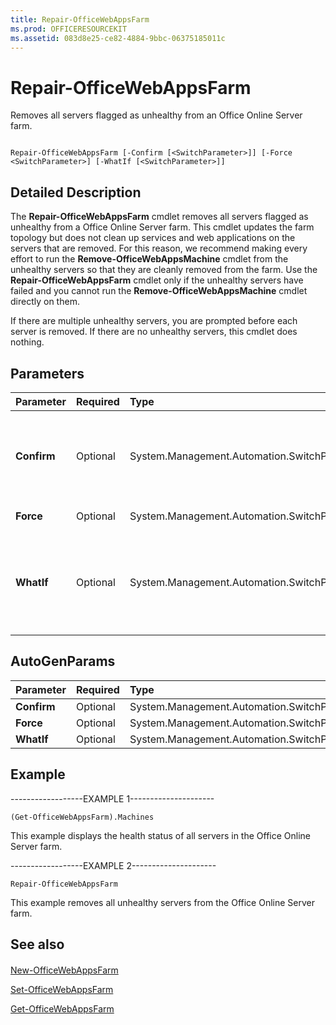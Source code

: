 ```yaml
---
title: Repair-OfficeWebAppsFarm
ms.prod: OFFICERESOURCEKIT
ms.assetid: 083d8e25-ce82-4884-9bbc-06375185011c
---
```



# Repair-OfficeWebAppsFarm

Removes all servers flagged as unhealthy from an Office Online Server farm.
  
    
    


```

Repair-OfficeWebAppsFarm [-Confirm [<SwitchParameter>]] [-Force <SwitchParameter>] [-WhatIf [<SwitchParameter>]]
```


## Detailed Description

The **Repair-OfficeWebAppsFarm** cmdlet removes all servers flagged as unhealthy from a Office Online Server farm. This cmdlet updates the farm topology but does not clean up services and web applications on the servers that are removed. For this reason, we recommend making every effort to run the **Remove-OfficeWebAppsMachine** cmdlet from the unhealthy servers so that they are cleanly removed from the farm. Use the **Repair-OfficeWebAppsFarm** cmdlet only if the unhealthy servers have failed and you cannot run the **Remove-OfficeWebAppsMachine** cmdlet directly on them.
  
    
    
If there are multiple unhealthy servers, you are prompted before each server is removed. If there are no unhealthy servers, this cmdlet does nothing. 
  
    
    

## Parameters



|**Parameter**|**Required**|**Type**|**Description**|
|:-----|:-----|:-----|:-----|
|**Confirm** <br/> |Optional  <br/> |System.Management.Automation.SwitchParameter  <br/> |Prompts you for confirmation before executing the command. For more information, type the following command: **get-help about_commonparameters** <br/> |
|**Force** <br/> |Optional  <br/> |System.Management.Automation.SwitchParameter  <br/> |Assumes the answer to any user prompt is Yes.  <br/> |
|**WhatIf** <br/> |Optional  <br/> |System.Management.Automation.SwitchParameter  <br/> |Displays a message that describes the effect of the command instead of executing the command. For more information, type the following command: **get-help about_commonparameters** <br/> |
   

## AutoGenParams



|**Parameter**|**Required**|**Type**|**Description**|
|:-----|:-----|:-----|:-----|
|**Confirm** <br/> |Optional  <br/> |System.Management.Automation.SwitchParameter  <br/> ||
|**Force** <br/> |Optional  <br/> |System.Management.Automation.SwitchParameter  <br/> ||
|**WhatIf** <br/> |Optional  <br/> |System.Management.Automation.SwitchParameter  <br/> ||
   

## Example

------------------EXAMPLE 1---------------------
  
    
    

```
(Get-OfficeWebAppsFarm).Machines
```

This example displays the health status of all servers in the Office Online Server farm.
  
    
    
------------------EXAMPLE 2---------------------
  
    
    



```
Repair-OfficeWebAppsFarm
```

This example removes all unhealthy servers from the Office Online Server farm.
  
    
    

## See also


#### 


  
    
    
 [New-OfficeWebAppsFarm](new-officewebappsfarm.md)
  
    
    
 [Set-OfficeWebAppsFarm](set-officewebappsfarm.md)
  
    
    
 [Get-OfficeWebAppsFarm](get-officewebappsfarm.md)
